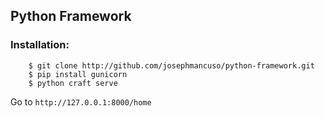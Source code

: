## Python Framework

### Installation:

```
    $ git clone http://github.com/josephmancuso/python-framework.git
    $ pip install gunicorn
    $ python craft serve
```

Go to `http://127.0.0.1:8000/home`
